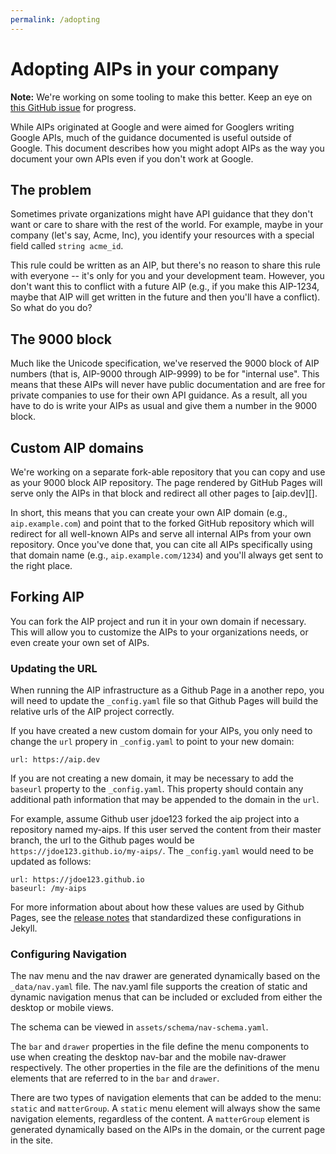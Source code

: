 ```yaml
---
permalink: /adopting
---
```


# Adopting AIPs in your company

**Note:** We're working on some tooling to make this better. Keep an eye on
[this GitHub issue](https://github.com/googleapis/aip/issues/98) for progress.

While AIPs originated at Google and were aimed for Googlers writing Google
APIs, much of the guidance documented is useful outside of Google. This
document describes how you might adopt AIPs as the way you document your own
APIs even if you don't work at Google.

## The problem

Sometimes private organizations might have API guidance that they don't want or
care to share with the rest of the world. For example, maybe in your company
(let's say, Acme, Inc), you identify your resources with a special field called
`string acme_id`.

This rule could be written as an AIP, but there's no reason to share this rule
with everyone -- it's only for you and your development team. However, you
don't want this to conflict with a future AIP (e.g., if you make this AIP-1234,
maybe that AIP will get written in the future and then you'll have a conflict).
So what do you do?

## The 9000 block

Much like the Unicode specification, we've reserved the 9000 block of AIP
numbers (that is, AIP-9000 through AIP-9999) to be for "internal use". This
means that these AIPs will never have public documentation and are free for
private companies to use for their own API guidance. As a result, all you have
to do is write your AIPs as usual and give them a number in the 9000 block.

## Custom AIP domains

We're working on a separate fork-able repository that you can copy and use as
your 9000 block AIP repository. The page rendered by GitHub Pages will serve
only the AIPs in that block and redirect all other pages to [aip.dev][].

In short, this means that you can create your own AIP domain (e.g.,
`aip.example.com`) and point that to the forked GitHub repository which will
redirect for all well-known AIPs and serve all internal AIPs from your own
repository. Once you've done that, you can cite all AIPs specifically using
that domain name (e.g., `aip.example.com/1234`) and you'll always get sent to
the right place.

## Forking AIP

You can fork the AIP project and run it in your own domain if necessary. This will allow you to customize the AIPs to your organizations needs, or even create your own set of AIPs.

### Updating the URL

When running the AIP infrastructure as a Github Page in a another repo, you will need to update the `_config.yaml` file so that Github Pages will build the relative urls of the AIP project correctly.

If you have created a new custom domain for your AIPs, you only need to change the `url` propery in `_config.yaml` to point to your new domain:

```
url: https://aip.dev
```

If you are not creating a new domain, it may be necessary to add the `baseurl` property to the `_config.yaml`. This property should contain any additional path information that may be appended to the domain in the `url`.

For example, assume Github user jdoe123 forked the aip project into a repository named my-aips. If this user served the content from their master branch, the url to the Github pages would be `https://jdoe123.github.io/my-aips/`. The `_config.yaml` would need to be updated as follows:

```
url: https://jdoe123.github.io
baseurl: /my-aips
```

For more information about about how these values are used by Github Pages, see the [release notes](https://jekyllrb.com/news/2016/10/06/jekyll-3-3-is-here/#2-relative_url-and-absolute_url-filters) that standardized these configurations in Jekyll.

### Configuring Navigation

The nav menu and the nav drawer are generated dynamically based on the `_data/nav.yaml` file. The nav.yaml file supports the creation of static and dynamic navigation menus that can be included or excluded from either the desktop or mobile views.

The schema can be viewed in `assets/schema/nav-schema.yaml`.

The `bar` and `drawer` properties in the file define the menu components to use when creating the desktop nav-bar and the mobile nav-drawer respectively. The other properties in the file are the definitions of the menu elements that are referred to in the `bar` and `drawer`.

There are two types of navigation elements that can be added to the menu: `static` and `matterGroup`. A `static` menu element will always show the same navigation elements, regardless of the content. A `matterGroup` element is generated dynamically based on the AIPs in the domain, or the current page in the site.
